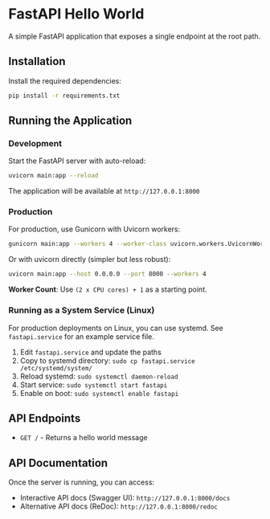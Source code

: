 # FastAPI Hello World

A simple FastAPI application that exposes a single endpoint at the root path.

## Installation

Install the required dependencies:

```bash
pip install -r requirements.txt
```

## Running the Application

### Development

Start the FastAPI server with auto-reload:

```bash
uvicorn main:app --reload
```

The application will be available at `http://127.0.0.1:8000`

### Production

For production, use Gunicorn with Uvicorn workers:

```bash
gunicorn main:app --workers 4 --worker-class uvicorn.workers.UvicornWorker --bind 0.0.0.0:8000
```

Or with uvicorn directly (simpler but less robust):

```bash
uvicorn main:app --host 0.0.0.0 --port 8000 --workers 4
```

**Worker Count**: Use `(2 x CPU cores) + 1` as a starting point.

### Running as a System Service (Linux)

For production deployments on Linux, you can use systemd. See `fastapi.service` for an example service file.

1. Edit `fastapi.service` and update the paths
2. Copy to systemd directory: `sudo cp fastapi.service /etc/systemd/system/`
3. Reload systemd: `sudo systemctl daemon-reload`
4. Start service: `sudo systemctl start fastapi`
5. Enable on boot: `sudo systemctl enable fastapi`

## API Endpoints

- `GET /` - Returns a hello world message

## API Documentation

Once the server is running, you can access:

- Interactive API docs (Swagger UI): `http://127.0.0.1:8000/docs`
- Alternative API docs (ReDoc): `http://127.0.0.1:8000/redoc`
